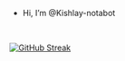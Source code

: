 - Hi, I’m @Kishlay-notabot
<!---
Kishlay-notabot/Kishlay-notabot is a ✨ special ✨ repository because its `README.md` (this file) appears on your GitHub profile.
You can click the Preview link to take a look at your changes.
---><br>
[![GitHub Streak](https://streak-stats.demolab.com?user=Kishlay-notabot&theme=transparent)](https://git.io/streak-stats)
